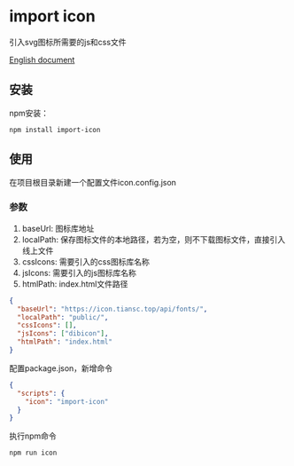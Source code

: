 # import icon

引入svg图标所需要的js和css文件

[English document](https://github.com/tiansca/import-icon/blob/main/README.EN.md)

## 安装
npm安装：
```shell
npm install import-icon
```



## 使用
在项目根目录新建一个配置文件icon.config.json

### 参数
1. baseUrl: 图标库地址
2. localPath: 保存图标文件的本地路径，若为空，则不下载图标文件，直接引入线上文件
3. cssIcons: 需要引入的css图标库名称
4. jsIcons: 需要引入的js图标库名称
5. htmlPath: index.html文件路径

```json
{
  "baseUrl": "https://icon.tiansc.top/api/fonts/",
  "localPath": "public/",
  "cssIcons": [],
  "jsIcons": ["dibicon"],
  "htmlPath": "index.html"
}
```

配置package.json，新增命令
```json
{
  "scripts": {
    "icon": "import-icon"
  }
}
```

执行npm命令

```shell
npm run icon
```